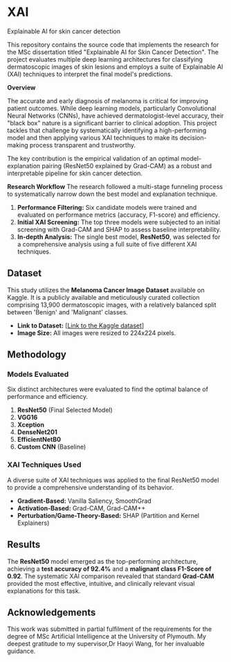 # XAI
Explainable AI for skin cancer detection


This repository contains the source code that implements the research for the MSc dissertation titled "Explainable AI for Skin Cancer Detection". The project evaluates multiple deep learning architectures for classifying dermatoscopic images of skin lesions and employs a suite of Explainable AI (XAI) techniques to interpret the final model's predictions.

**Overview**

The accurate and early diagnosis of melanoma is critical for improving patient outcomes. While deep learning models, particularly Convolutional Neural Networks (CNNs), have achieved dermatologist-level accuracy, their "black box" nature is a significant barrier to clinical adoption. This project tackles that challenge by systematically identifying a high-performing model and then applying various XAI techniques to make its decision-making process transparent and trustworthy.

The key contribution is the empirical validation of an optimal model-explanation pairing (ResNet50 explained by Grad-CAM) as a robust and interpretable pipeline for skin cancer detection.

**Research Workflow**
The research followed a multi-stage funneling process to systematically narrow down the best model and explanation technique.

1.  **Performance Filtering:** Six candidate models were trained and evaluated on performance metrics (accuracy, F1-score) and efficiency.
2.  **Initial XAI Screening:** The top three models were subjected to an initial screening with Grad-CAM and SHAP to assess baseline interpretability.
3.  **In-depth Analysis:** The single best model, **ResNet50**, was selected for a comprehensive analysis using a full suite of five different XAI techniques.

## Dataset

This study utilizes the **Melanoma Cancer Image Dataset** available on Kaggle. It is a publicly available and meticulously curated collection comprising 13,900 dermatoscopic images, with a relatively balanced split between 'Benign' and 'Malignant' classes.

- **Link to Dataset:** [[Link to the Kaggle dataset](https://www.kaggle.com/datasets/bhaveshmittal/melanoma-cancer-dataset)]
- **Image Size:** All images were resized to 224x224 pixels.

## Methodology

### Models Evaluated
Six distinct architectures were evaluated to find the optimal balance of performance and efficiency.
1.  **ResNet50** (Final Selected Model)
2.  **VGG16**
3.  **Xception**
4.  **DenseNet201**
5.  **EfficientNetB0**
6.  **Custom CNN** (Baseline)

### XAI Techniques Used
A diverse suite of XAI techniques was applied to the final ResNet50 model to provide a comprehensive understanding of its behavior.
* **Gradient-Based:** Vanilla Saliency, SmoothGrad
* **Activation-Based:** Grad-CAM, Grad-CAM++
* **Perturbation/Game-Theory-Based:** SHAP (Partition and Kernel Explainers)

## Results

The **ResNet50** model emerged as the top-performing architecture, achieving a **test accuracy of 92.4%** and a **malignant class F1-Score of 0.92**. The systematic XAI comparison revealed that standard **Grad-CAM** provided the most effective, intuitive, and clinically relevant visual explanations for this task.

## Acknowledgements

This work was submitted in partial fulfilment of the requirements for the degree of MSc Artificial Intelligence at the University of Plymouth. My deepest gratitude to my supervisor,Dr Haoyi Wang, for her invaluable guidance.
